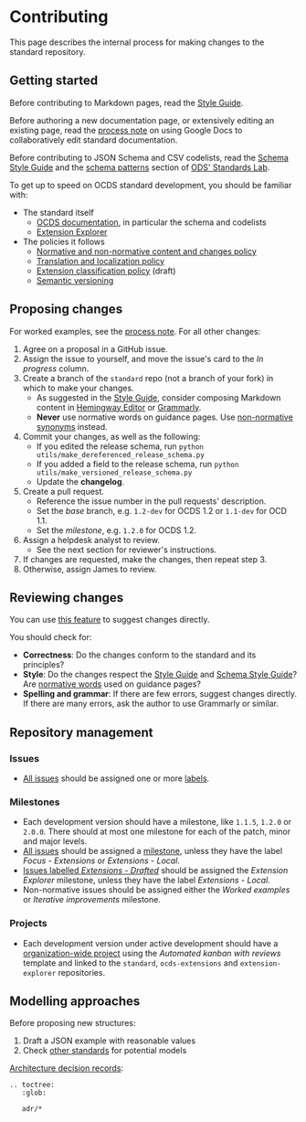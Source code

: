 # Contributing

This page describes the internal process for making changes to the standard repository.

## Getting started

Before contributing to Markdown pages, read the [Style Guide](../../meta/style_guide).

Before authoring a new documentation page, or extensively editing an existing page, read the [process note](https://docs.google.com/document/d/1vBn4HFaczjcCur19kSwEMwk2uciFCdNgm9S9Ue_LnjY/) on using Google Docs to collaboratively edit standard documentation.

Before contributing to JSON Schema and CSV codelists, read the [Schema Style Guide](../../meta/schema_style_guide) and the [schema patterns](https://os4d.opendataservices.coop/patterns/schema/) section of [ODS' Standards Lab](http://os4d.opendataservices.coop/).

To get up to speed on OCDS standard development, you should be familiar with:

* The standard itself
  * [OCDS documentation](https://standard.open-contracting.org/), in particular the schema and codelists
  * [Extension Explorer](https://extensions.open-contracting.org/)
* The policies it follows
  * [Normative and non-normative content and changes policy](https://docs.google.com/document/d/1xjlAneqgewZvHh6_hwuQ98hbjxRcA2IUqOTJiNGcOf8/edit)
  * [Translation and localization policy](https://standard.open-contracting.org/1.1/en/support/governance/#translation-and-localization-policy)
  * [Extension classification policy](https://docs.google.com/document/d/1zvR1PDefO6yTK28uKA6XCnxMLiC9oiEeb3uFjHuRyqI/edit) (draft)
  * [Semantic versioning](https://semver.org)

## Proposing changes

For worked examples, see the [process note](https://docs.google.com/document/d/1Sp1sXVx99k-zdpNKE6kAwGkmyHG6KWCIaiZ1GYE_cOY/edit). For all other changes:

1. Agree on a proposal in a GitHub issue.
1. Assign the issue to yourself, and move the issue's card to the *In progress* column.
1. Create a branch of the `standard` repo (not a branch of your fork) in which to make your changes.
    * As suggested in the [Style Guide](../../meta/style_guide), consider composing Markdown content in [Hemingway Editor](http://www.hemingwayapp.com/) or [Grammarly](https://www.grammarly.com/).
    * **Never** use normative words on guidance pages. Use [non-normative synonyms](https://tools.ietf.org/html/draft-hansen-nonkeywords-non2119-04#page-3) instead.
1. Commit your changes, as well as the following:
    * If you edited the release schema, run `python utils/make_dereferenced_release_schema.py`
    * If you added a field to the release schema, run `python utils/make_versioned_release_schema.py`
    * Update the **changelog**.
1. Create a pull request.
    * Reference the issue number in the pull requests' description.
    * Set the *base* branch, e.g. `1.2-dev` for OCDS 1.2 or `1.1-dev` for OCD 1.1.
    * Set the *milestone*, e.g. `1.2.0` for OCDS 1.2.
1. Assign a helpdesk analyst to review.
    * See the next section for reviewer's instructions.
1. If changes are requested, make the changes, then repeat step 3.
1. Otherwise, assign James to review.

## Reviewing changes

You can use [this feature](https://help.github.com/en/github/collaborating-with-issues-and-pull-requests/reviewing-proposed-changes-in-a-pull-request) to suggest changes directly.

You should check for:

* **Correctness**: Do the changes conform to the standard and its principles?
* **Style**: Do the changes respect the [Style Guide](../../meta/style_guide) and [Schema Style Guide](../../meta/schema_style_guide)? Are [normative words](https://tools.ietf.org/html/draft-hansen-nonkeywords-non2119-04#page-3) used on guidance pages?
* **Spelling and grammar**: If there are few errors, suggest changes directly. If there are many errors, ask the author to use Grammarly or similar.

## Repository management

### Issues

* [All issues](https://github.com/open-contracting/standard/issues?q=is%3Aissue+is%3Aopen+no%3Alabel) should be assigned one or more [labels](https://github.com/open-contracting/standard/labels).

### Milestones

* Each development version should have a milestone, like `1.1.5`, `1.2.0` or `2.0.0`. There should at most one milestone for each of the patch, minor and major levels.
* [All issues](https://github.com/open-contracting/standard/issues?q=is%3Aissue+is%3Aopen+no%3Amilestone+-label%3A%22Focus+-+Extensions%22+-label%3A%22Extensions+-+Local%22) should be assigned a [milestone](https://github.com/open-contracting/standard/milestones), unless they have the label *Focus - Extensions* or *Extensions - Local*.
* [Issues labelled *Extensions - Drafted*](https://github.com/open-contracting/standard/issues?q=is%3Aopen+is%3Aissue+label%3A%22Extensions+-+Drafted%22+-label%3A%22Extensions+-+Local%22+-milestone%3A%22Extension+Explorer%22+) should be assigned the *Extension Explorer* milestone, unless they have the label *Extensions - Local*.
* Non-normative issues should be assigned either the *Worked examples* or *Iterative improvements* milestone.

### Projects

* Each development version under active development should have a [organization-wide project](https://github.com/orgs/open-contracting/projects) using the *Automated kanban with reviews* template and linked to the `standard`, `ocds-extensions` and `extension-explorer` repositories.

## Modelling approaches

Before proposing new structures:

1. Draft a JSON example with reasonable values
1. Check [other standards](https://lov.linkeddata.es/dataset/lov) for potential models

[Architecture decision records](https://github.blog/2020-08-13-why-write-adrs/):

```eval_rst
.. toctree:
   :glob:

   adr/*
```

